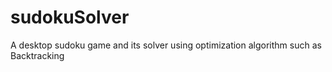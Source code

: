 # sudokuSolver
A desktop sudoku game and its solver using optimization algorithm such as Backtracking
